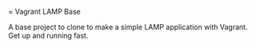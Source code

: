 = Vagrant LAMP Base

A base project to clone to make a simple LAMP application with Vagrant.  Get up and running fast.
